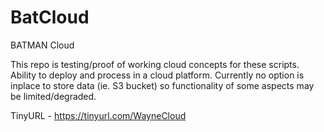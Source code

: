 # BatCloud
BATMAN Cloud

This repo is testing/proof of working cloud concepts for these scripts. Ability to deploy and process in a cloud platform. Currently no option is inplace to store data (ie. S3 bucket) so functionality of some aspects may be limited/degraded. 

TinyURL - https://tinyurl.com/WayneCloud
